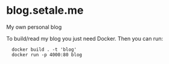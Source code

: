 # blog.setale.me
My own personal blog

To build/read my blog you just need Docker. Then you can run:

```
  docker build . -t 'blog'
  docker run -p 4000:80 blog
```
